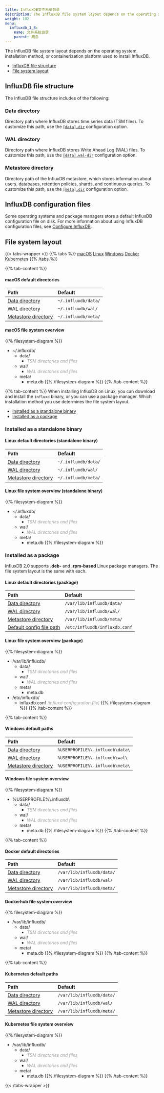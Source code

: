 ```yaml
---
title: InfluxDB文件系统目录
description: The InfluxDB file system layout depends on the operating system, package manager, or containerization platform used to install InfluxDB.
weight: 102
menu:
  influxdb_1_8:
    name: 文件系统目录
    parent: 概念
---
```


The InfluxDB file system layout depends on the operating system, installation method,
or containerization platform used to install InfluxDB.

- [InfluxDB file structure](#influxdb-file-structure)
- [File system layout](#file-system-layout)

## InfluxDB file structure
The InfluxDB file structure includes of the following:

### Data directory
Directory path where InfluxDB stores time series data (TSM files).
To customize this path, use the [`[data].dir`](/influxdb/v1.8/administration/config/#dir--varlibinfluxdbdata)
configuration option.

### WAL directory
Directory path where InfluxDB stores Write Ahead Log (WAL) files.
To customize this path, use the [`[data].wal-dir`](/influxdb/v1.8/administration/config/#wal-dir--varlibinfluxdbwal)
configuration option.

### Metastore directory
Directory path of the InfluxDB metastore, which stores information about users,
databases, retention policies, shards, and continuous queries.
To customize this path, use the [`[meta].dir`](/influxdb/v1.8/administration/config/#dir--varlibinfluxdbmeta)
configuration option.

## InfluxDB configuration files
Some operating systems and package managers store a default InfluxDB configuration file on disk.
For more information about using InfluxDB configuration files, see
[Configure InfluxDB](/influxdb/v1.8/administration/config/).

## File system layout
{{< tabs-wrapper >}}
{{% tabs %}}
[macOS](#)
[Linux](#)
[Windows](#)
[Docker](#)
[Kubernetes](#)
{{% /tabs %}}
<!---------------------------- BEGIN MACOS CONTENT ---------------------------->
{{% tab-content %}}

#### macOS default directories
| Path                                        | Default             |
| :------------------------------------------ | :------------------ |
| [Data directory](#data-directory)           | `~/.influxdb/data/` |
| [WAL directory](#wal-directory)             | `~/.influxdb/wal/`  |
| [Metastore directory](#metastore-directory) | `~/.influxdb/meta/` |

#### macOS file system overview
{{% filesystem-diagram %}}
- ~/.influxdb/
  - data/
    - _<span style="opacity:.4">TSM directories and files</span>_
  - wal/
    - _<span style="opacity:.4">WAL directories and files</span>_
  - meta/
    - meta.db
{{% /filesystem-diagram %}}
{{% /tab-content %}}
<!----------------------------- END MACOS CONTENT ----------------------------->

<!---------------------------- BEGIN LINUX CONTENT ---------------------------->
{{% tab-content %}}
When installing InfluxDB on Linux, you can download and install the `influxd` binary,
or you can use a package manager.
Which installation method you use determines the file system layout.

- [Installed as a standalone binary](#installed-as-a-standalone-binary)
- [Installed as a package](#installed-as-a-package)

### Installed as a standalone binary

#### Linux default directories (standalone binary)
| Path                                        | Default             |
| :------------------------------------------ | :------------------ |
| [Data directory](#data-directory)           | `~/.influxdb/data/` |
| [WAL directory](#wal-directory)             | `~/.influxdb/wal/`  |
| [Metastore directory](#metastore-directory) | `~/.influxdb/meta/` |

#### Linux file system overview (standalone binary)
{{% filesystem-diagram %}}
- ~/.influxdb/
  - data/
    - _<span style="opacity:.4">TSM directories and files</span>_
  - wal/
    - _<span style="opacity:.4">WAL directories and files</span>_
  - meta/
    - meta.db
{{% /filesystem-diagram %}}

### Installed as a package
InfluxDB 2.0 supports **.deb-** and **.rpm-based** Linux package managers.
The file system layout is the same with each.

#### Linux default directories (package)
| Path                                                      | Default                       |
| :-------------------------------------------------------- | :---------------------------- |
| [Data directory](#data-directory)                         | `/var/lib/influxdb/data/`     |
| [WAL directory](#wal-directory)                           | `/var/lib/influxdb/wal/`      |
| [Metastore directory](#metastore-directory)               | `/var/lib/influxdb/meta/`     |
| [Default config file path](#influxdb-configuration-files) | `/etc/influxdb/influxdb.conf` |

#### Linux file system overview (package)
{{% filesystem-diagram %}}
- /var/lib/influxdb/
  - data/
    - _<span style="opacity:.4">TSM directories and files</span>_
  - wal/
    - _<span style="opacity:.4">WAL directories and files</span>_
  - meta/
    - meta.db
- /etc/influxdb/
  - influxdb.conf _<span style="opacity:.4">(influxd configuration file)</span>_
{{% /filesystem-diagram %}}
{{% /tab-content %}}
<!----------------------------- END LINUX CONTENT ----------------------------->

<!--------------------------- BEGIN WINDOWS CONTENT --------------------------->
{{% tab-content %}}

#### Windows default paths
| Path                                        | Default                           |
| :------------------------------------------ | :-------------------------------- |
| [Data directory](#data-directory)           | `%USERPROFILE%\.influxdb\data\` |
| [WAL directory](#wal-directory)             | `%USERPROFILE%\.influxdb\wal\`  |
| [Metastore directory](#metastore-directory) | `%USERPROFILE%\.influxdb\meta\` |

#### Windows file system overview
{{% filesystem-diagram %}}
- %USERPROFILE%\\.influxdb\
  - data/
    - _<span style="opacity:.4">TSM directories and files</span>_
  - wal/
    - _<span style="opacity:.4">WAL directories and files</span>_
  - meta/
    - meta.db
{{% /filesystem-diagram %}}
{{% /tab-content %}}
<!---------------------------- END WINDOWS CONTENT ---------------------------->

<!---------------------------- BEGIN DOCKER CONTENT --------------------------->
{{% tab-content %}}

#### Docker default directories
| Path                                        | Default                   |
| :------------------------------------------ | :------------------------ |
| [Data directory](#data-directory)           | `/var/lib/influxdb/data/` |
| [WAL directory](#wal-directory)             | `/var/lib/influxdb/wal/`  |
| [Metastore directory](#metastore-directory) | `/var/lib/influxdb/meta/` |

#### Dockerhub file system overview
{{% filesystem-diagram %}}
- /var/lib/influxdb/
  - data/
    - _<span style="opacity:.4">TSM directories and files</span>_
  - wal/
    - _<span style="opacity:.4">WAL directories and files</span>_
  - meta/
    - meta.db
{{% /filesystem-diagram %}}
{{% /tab-content %}}
<!----------------------------- END DOCKER CONTENT ---------------------------->

<!-------------------------- BEGIN KUBERNETES CONTENT ------------------------->
{{% tab-content %}}
#### Kubernetes default paths
| Path                                        | Default                   |
| :------------------------------------------ | :------------------------ |
| [Data directory](#data-directory)           | `/var/lib/influxdb/data/` |
| [WAL directory](#wal-directory)             | `/var/lib/influxdb/wal/`  |
| [Metastore directory](#metastore-directory) | `/var/lib/influxdb/meta/` |

#### Kubernetes file system overview
{{% filesystem-diagram %}}
- /var/lib/influxdb/
  - data/
    - _<span style="opacity:.4">TSM directories and files</span>_
  - wal/
    - _<span style="opacity:.4">WAL directories and files</span>_
  - meta/
    - meta.db
{{% /filesystem-diagram %}}
{{% /tab-content %}}
<!--------------------------- END KUBERNETES CONTENT -------------------------->
{{< /tabs-wrapper >}}